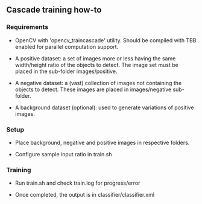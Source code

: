 ## Cascade training how-to

### Requirements

* OpenCV with 'opencv_traincascade' utility. Should be compiled with TBB enabled for parallel
computation support.

* A positive dataset: a set of images more or less having the same width/height ratio of the
objects to detect. The image set must be placed in the sub-folder images/positive.

* A negative dataset: a (vast) collection of images not containing the objects to detect. These
images are placed in images/negative sub-folder.

* A background dataset (optional): used to generate variations of positive images.

### Setup

* Place background, negative and positive images in respective folders.

* Configure sample input ratio in train.sh

### Training

* Run train.sh and check train.log for progress/error

* Once completed, the output is in classifier/classifier.xml
